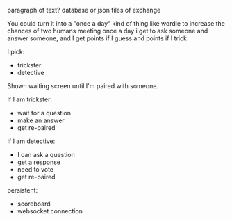 paragraph of text?
database or json files of exchange

You could turn it into a "once a day" kind of thing like wordle to increase the chances of two humans meeting
once a day i get to ask someone and answer someone, and I get points if I guess and points if I trick


I pick:
 - trickster
 - detective

Shown waiting screen until I'm paired with someone.

If I am trickster:
 - wait for a question
 - make an answer
 - get re-paired

If I am detective:
 - I can ask a question
 - get a response
 - need to vote
 - get re-paired

persistent:
- scoreboard
- websocket connection
